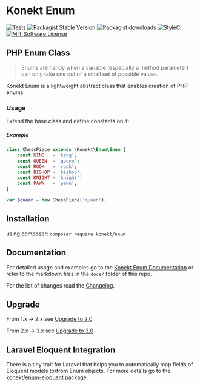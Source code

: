 # Konekt Enum

[![Tests](https://img.shields.io/github/workflow/status/artkonekt/enum/tests/master?style=flat-square)](https://github.com/artkonekt/enum/actions?query=workflow%3Atests)
[![Packagist Stable Version](https://img.shields.io/packagist/v/konekt/enum.svg?style=flat-square&label=stable)](https://packagist.org/packages/konekt/enum)
[![Packagist downloads](https://img.shields.io/packagist/dt/konekt/enum.svg?style=flat-square)](https://packagist.org/packages/konekt/enum)
[![StyleCI](https://styleci.io/repos/60036504/shield?branch=master)](https://styleci.io/repos/60036504)
[![MIT Software License](https://img.shields.io/badge/license-MIT-blue.svg?style=flat-square)](LICENSE.md)

## PHP Enum Class

> Enums are handy when a variable (especially a method parameter) can only take one out of a small set of possible values.

Konekt Enum is a lightweight abstract class that enables creation of PHP enums.

### Usage

Extend the base class and define constants on it:

##### Example

```php
class ChessPiece extends \Konekt\Enum\Enum {
    const KING   = 'king';
    const QUEEN  = 'queen';
    const ROOK   = 'rook';
    const BISHOP = 'bishop';
    const KNIGHT = 'knight';
    const PAWN   = 'pawn';
}

var $queen = new ChessPiece('queen');
```

## Installation

using composer: `composer require konekt/enum`

## Documentation

For detailed usage and examples go to the
[Konekt Enum Documentation](https://konekt.dev/enum) or refer to the
markdown files in the `docs/` folder of this repo.

For the list of changes read the [Changelog](Changelog.md).

## Upgrade

From 1.x -> 2.x see [Upgrade to 2.0](https://konekt.dev/enum/3.0/upgrade#from-v1-to-v2)

From 2.x -> 3.x see [Upgrade to 3.0](https://konekt.dev/enum/3.0/upgrade#from-v2-to-v3)

## Laravel Eloquent Integration

There is a tiny trait for Laravel that helps you to automatically map fields of Eloquent models to/from Enum objects. For more details go to the [konekt/enum-eloquent](https://github.com/artkonekt/enum-eloquent) package.

